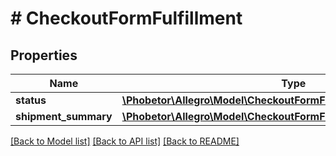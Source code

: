 # # CheckoutFormFulfillment

## Properties

Name | Type | Description | Notes
------------ | ------------- | ------------- | -------------
**status** | [**\Phobetor\Allegro\Model\CheckoutFormFulfillmentStatus**](CheckoutFormFulfillmentStatus.md) |  | [optional]
**shipment_summary** | [**\Phobetor\Allegro\Model\CheckoutFormFulfillmentShipmentSummary**](CheckoutFormFulfillmentShipmentSummary.md) |  | [optional]

[[Back to Model list]](../../README.md#models) [[Back to API list]](../../README.md#endpoints) [[Back to README]](../../README.md)

